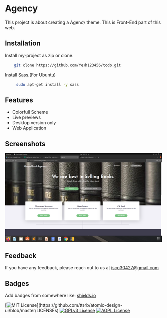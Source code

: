 
# Agency

This project is about creating a Agency theme.
This is Front-End part of this web.
## Installation

Install my-project as zip or clone.

```bash
    git clone https://github.com/Yesh123456/todo.git
```

Install Sass.(For Ubuntu)

```bash
     sudo apt-get install -y sass 
```

## Features

- Colorfull Scheme
- Live previews
- Desktop version only
- Web Application

  
## Screenshots

![App Screenshot](screenshot1.png)



## Feedback

If you have any feedback, please reach out to us at isco30427@gmail.com

  
## Badges

Add badges from somewhere like: [shields.io](https://shields.io/)

[![MIT License](https://img.shields.io/apm/l/atomic-design-ui.svg?)](https://github.com/tterb/atomic-design-ui/blob/master/LICENSEs)
[![GPLv3 License](https://img.shields.io/badge/License-GPL%20v3-yellow.svg)](https://opensource.org/licenses/)
[![AGPL License](https://img.shields.io/badge/license-AGPL-blue.svg)](http://www.gnu.org/licenses/agpl-3.0)

  
